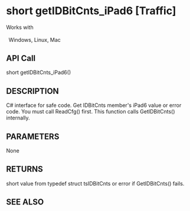 # short getIDBitCnts_iPad6 [Traffic]

Works with <p class="s1" style="padding-top: 2pt;padding-left: 5pt;text-indent: 0pt;text-align: left;"><a name="bookmark248">&zwnj;</a>Windows, Linux, Mac</p>

## API Call
short getIDBitCnts_iPad6()
## DESCRIPTION
C# interface for safe code. Get IDBitCnts member&#39;s iPad6 value or error code. You must call ReadCfg() first. This function calls GetIDBitCnts() internally.

## PARAMETERS
None

## RETURNS
short value from typedef struct tsIDBitCnts or error if GetIDBitCnts() fails.

## SEE ALSO

